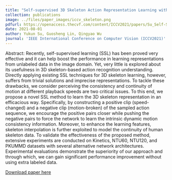 ```yaml
---
title: "Self-supervised 3D Skeleton Action Representation Learning with Motion Consistency and Continuity"
collection: publications
image: ../files/paper_images/iccv_skeleton.png
pdfurl: https://openaccess.thecvf.com/content/ICCV2021/papers/Su_Self-Supervised_3D_Skeleton_Action_Representation_Learning_With_Motion_Consistency_and_ICCV_2021_paper.pdf
date: 2021-08-01
author: Yukun Su, Guosheng Lin, Qingyao Wu
journal: 'IEEE International Conference on Computer Vision (ICCV2021)'
---
```


Abstract: Recently, self-supervised learning (SSL) has been proved very effective and it can help boost the performance in learning representations from unlabeled data in the image domain. Yet, very little is explored about its usefulness in 3D skeleton-based action recognition understanding. Directly applying existing SSL techniques for 3D skeleton learning, however, suffers from trivial solutions and imprecise representations. To tackle these drawbacks, we consider perceiving the consistency and continuity of motion at different playback speeds are two critical issues. To this end, we propose a novel SSL method to learn the 3D skeleton representation in an efficacious way. Specifically, by constructing a positive clip (speed-changed) and a negative clip (motion-broken) of the sampled action sequence, we encourage the positive pairs closer while pushing the negative pairs to force the network to learn the intrinsic dynamic motion consistency information. Moreover, to enhance the learning features, skeleton interpolation is further exploited to model the continuity of human skeleton data. To validate the effectiveness of the proposed method, extensive experiments are conducted on Kinetics, NTU60, NTU120, and PKUMMD datasets with several alternative network architectures. Experimental evaluations demonstrate the superiority of our approach and through which, we can gain significant performance improvement without using extra labeled data.

[Download paper here](https://openaccess.thecvf.com/content/ICCV2021/papers/Su_Self-Supervised_3D_Skeleton_Action_Representation_Learning_With_Motion_Consistency_and_ICCV_2021_paper.pdf)


